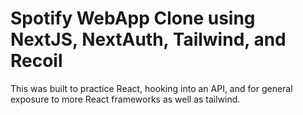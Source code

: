 # Spotify WebApp Clone using NextJS, NextAuth, Tailwind, and Recoil

This was built to practice React, hooking into an API, and for general exposure to more React frameworks as well as tailwind.
